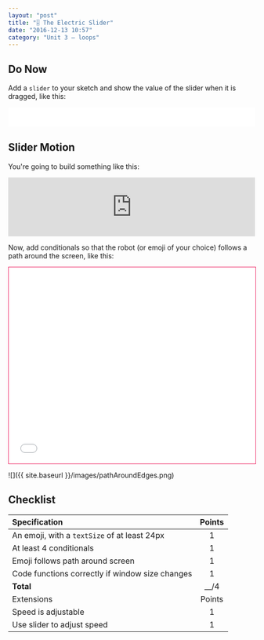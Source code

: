 ```yaml
---
layout: "post"
title: "🎚 The Electric Slider"
date: "2016-12-13 10:57"
category: "Unit 3 – loops"
---
```


## Do Now
Add a `slider` to your sketch and show the value of the slider when it is dragged, like this:

<iframe src="{{ site.baseurl }}/Code_Examples/SliderValue" width="100%" height="40px" style="border:none"></iframe>

## Slider Motion
You're going to build something like this:

<iframe src="http://alpha.editor.p5js.org/embed/S1nkhc6Xg" width = "100%" height = "120px" style = "border:none"></iframe>


Now, add conditionals so that the robot (or emoji of your choice) follows a path around the screen, like this:

<iframe src="{{ site.baseurl }}/Code_Examples/PathAlongEdges" width="100%" height="400px" style="border:solid 1px; border-color: #ED1F5E"></iframe>

![]({{ site.baseurl }}/images/pathAroundEdges.png)



## Checklist

| Specification                                   | Points |
|:------------------------------------------------|:------:|
| An emoji, with a `textSize` of at least 24px    |   1    |
| At least 4 conditionals                         |   1    |
| Emoji follows path around screen                |   1    |
| Code functions correctly if window size changes |   1    |
| **Total**                                       |  __/4  |
| Extensions                                      | Points |
| Speed is adjustable                             |   1    |
| Use slider to adjust speed                      |   1    |
